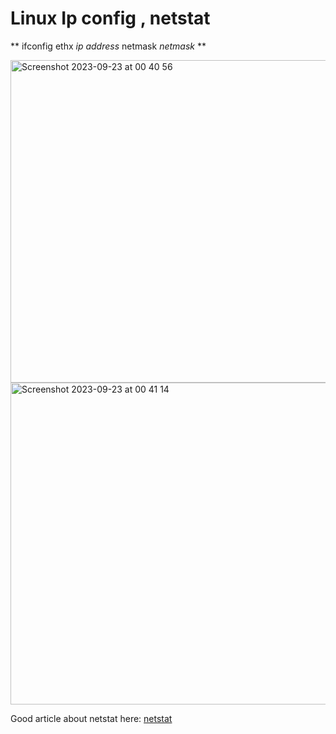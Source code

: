 # Linux Ip config , netstat
** ifconfig ethx *ip address* netmask *netmask* **


<img width="516" alt="Screenshot 2023-09-23 at 00 40 56" src="https://github.com/DariaShantalova/dariashantalova.github.io/assets/34622678/955b14c4-4565-4d16-877a-b15d2b9ae8fa">
<img width="515" alt="Screenshot 2023-09-23 at 00 41 14" src="https://github.com/DariaShantalova/dariashantalova.github.io/assets/34622678/7e0a34d2-d720-4ba5-85fe-e9a16b15a973">

Good article about netstat here:
[netstat](https://linuxcookbook.ru/articles/komanda-netstat-linux) 

